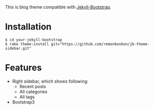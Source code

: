 This is blog theme compatible with [Jekyll-Bootstrap](http://jekyllbootstrap.com).

# Installation
~~~
$ cd your-jekyll-bootstrap
$ rake theme:install git="https://github.com/remonbonbon/jb-theme-sidebar.git"
~~~

# Features
- Right sidebar, which shows following:
  - Recent posts
  - All categories
  - All tags
- Bootstrap3
